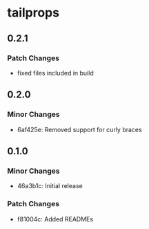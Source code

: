 # tailprops

## 0.2.1

### Patch Changes

- fixed files included in build

## 0.2.0

### Minor Changes

- 6af425e: Removed support for curly braces

## 0.1.0

### Minor Changes

- 46a3b1c: Initial release

### Patch Changes

- f81004c: Added READMEs
